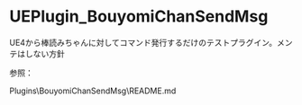 # UEPlugin_BouyomiChanSendMsg
UE4から棒読みちゃんに対してコマンド発行するだけのテストプラグイン。メンテはしない方針

参照：  

Plugins\BouyomiChanSendMsg\README.md  


